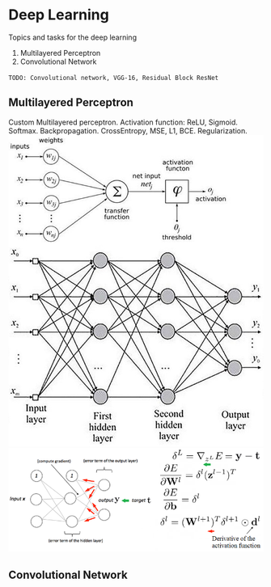 # Deep Learning
Topics and tasks for the deep learning
1. Multilayered Perceptron
2. Convolutional Network

`TODO: Convolutional network, VGG-16, Residual Block ResNet`

## Multilayered Perceptron
Custom Multilayered perceptron. Activation function: ReLU, Sigmoid. Softmax. Backpropagation. CrossEntropy, MSE, L1, BCE. Regularization.</br>
![](/NeuralNetwork/imgs/net_example.jpg)</br>
![](/NeuralNetwork/imgs/backpropagation.png)

## Convolutional Network
